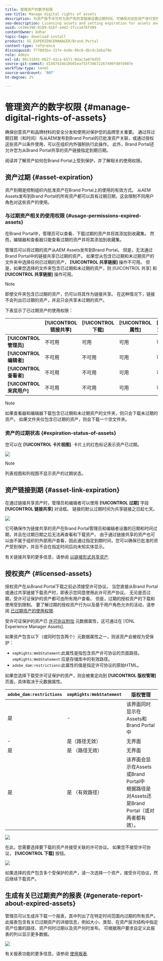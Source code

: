 ```yaml
---
title: 管理资产的数字权限
seo-title: Manage digital rights of assets
description: 为资产授予许可并为资产和共享链接设置过期时间，可确保对这些资产进行受控的使用并保护它们。
seo-description: Licensing assets and setting expiration for assets and shared links ensure controlled usage of these assets and safeguard them.
uuid: ce30e398-0109-41bf-a4d2-2fcca476f499
contentOwner: bdhar
topic-tags: download-install
products: SG_EXPERIENCEMANAGER/Brand_Portal
content-type: reference
discoiquuid: f77003ba-31fe-4a9e-96c8-dbc4c2eba79e
role: Admin
exl-id: 86c31891-0627-41ca-b571-8dac3a074d55
source-git-commit: d1487434b10b01eaf55f34672267490fd8fd907e
workflow-type: tm+mt
source-wordcount: '907'
ht-degree: 2%

---
```


# 管理资产的数字权限 {#manage-digital-rights-of-assets}

确保创意资产和品牌材料的安全分发和使用对保护您的品牌至关重要。 通过将过期日期（和时间）与从AEM发布到Brand Portal的已批准资产关联，或通过授权这些资产以条件使用，可以在组织内外强制执行此操作。 此外，Brand Portal还允许您为从Brand Portal共享的资产链接指定到期日期。

阅读并了解资产如何在Brand Portal上受到保护，并了解相关的使用权限。

## 资产过期 {#asset-expiration}

资产到期是控制组织内批准资产在Brand Portal上的使用的有效方式。 从AEM Assets发布到Brand Portal的所有资产都可以具有过期日期，这会限制不同用户角色对这些资产的使用。

### 与过期资产相关的使用权限 {#usage-permissions-expired-assets}

在Brand Portal中，管理员可以查看、下载过期的资产并将其添加到收藏集。 然而，编辑器和查看器只能查看过期的资产并将其添加到收藏集。

管理员可以将过期的资产从AEM Assets发布到Brand Portal。 但是，无法通过Brand Portal中的链接共享已过期的资产。 如果您从包含已过期和未过期资产的文件夹中选择任何已过期的资产， **[!UICONTROL 共享链接]** 操作不可用。 但是，如果您选择的文件夹包含已过期和未过期的资产，则 [!UICONTROL 共享] 和 **[!UICONTROL 共享链接]** 操作可用。

>[!NOTE]
>
>即使文件夹包含已过期的资产，仍可以将其作为链接共享。 在这种情况下，链接不会列出已过期的资产，并且只会共享未过期的资产。

下表显示了已过期资产的使用权限：

|  | **[!UICONTROL 链接共享]** | **[!UICONTROL 下载]** | **[!UICONTROL 属性]** | **[!UICONTROL 添加到收藏集]** | **[!UICONTROL 删除]** |
|---|---|---|---|---|---|
| **[!UICONTROL 管理员]** | 不可用 | 可用 | 可用 | 可用 | 可用 |
| **[!UICONTROL 编辑者]** | 不可用 | 不可用 | 可用 | 可用 | 不可用 |
| **[!UICONTROL 查看者]** | 不可用 | 不可用 | 可用 | 可用 | 不可用 |
| **[!UICONTROL 来宾用户]** | 不可用 | 不可用 | 可用 | 可用 | 不可用 |

>[!NOTE]
>
>如果查看器和编辑器下载包含已过期和未过期资产的文件夹，则只会下载未过期的资产。 如果文件夹仅包含已过期的资产，则会下载一个空文件夹。

### 资产的过期状态 {#expiration-status-of-assets}

您可以在 **[!UICONTROL 卡片视图]**. 卡片上的红色标记表示资产已过期。

![](assets/expired_assets_cardview.png)

>[!NOTE]
>
>列表视图和列视图不显示资产的过期状态。

## 资产链接到期 {#asset-link-expiration}

在通过链接共享资产时，管理员和编辑者可以使用 **[!UICONTROL 过期]** 字段 **[!UICONTROL 链接共享]** 对话框。 链接的默认过期时间为共享链接之日起七天。

![](assets/asset-link-sharing.png)

它可确保作为链接共享的资产在Brand Portal管理员和编辑者设置的日期和时间过期，并且在过期日期之后无法再查看和下载资产。 由于通过链接共享的资产也可以由不属于组织的外部用户查看，因此通过指定到期时间，您可以确保已批准的资产受到保护，并且不会在指定时间后向未知实体显示。

有关链接共享的更多信息，请参阅 [以链接形式共享资产](../using/brand-portal-link-share.md).

## 授权资产 {#licensed-assets}

授权资产在从Brand Portal下载之前必须接受许可协议。 当您直接从Brand Portal或通过共享链接下载资产时，即表示您同意使用此许可资产协议。 无论是否过期，受许可证保护的资产都可由所有用户查看。 但是，过期的授权资产的下载和使用受到限制。 要了解过期的授权资产行为以及基于用户角色允许的活动，请参阅 [已过期资产的使用权限](../using/manage-digital-rights-of-assets.md#usage-permissions-expired-assets).

受许可证保护的资产已 [许可协议附加](https://experienceleague.adobe.com/docs/experience-manager-65/assets/administer/drm.html) 元数据属性，这可通过在 [!DNL Experience Manager Assets].

如果资产包含以下（或同时包含两个）元数据属性之一，则该资产会被视为受保护：

* `xmpRights:WebStatement`:此属性是指包含资产许可协议的页面路径。 `xmpRights:WebStatement` 应是存储库中的有效路径。
* `adobe_dam:restrictions`:此属性的值是指定许可协议的原始HTML。


如果您选择下载受许可证保护的资产，则会被重定向到 **[!UICONTROL 版权管理]** 页面，具体取决于元数据属性。

| `adobe_dam:restrictions` | `xmpRights:WebStatement` | 版权管理 |
| --- | --- | --- |
| 是 | - | 该界面同时显示在Assets和Brand Portal中 |
| - | 是（路径无效） | 无界面 |
| 是 | 是 （路径无效） | 无界面 |
| 是 | 是 （有效路径） | 该界面会显示在Assets或Brand Portal中 </br> 根据路径是对Assets还是Brand Portal（或对两者都有效）。 |

![](assets/asset-copyright-mgmt.png)

在此，您需要选择要下载的资产并接受关联的许可协议。 如果您不接受许可协议， **[!UICONTROL 下载]** 按钮。

![](assets/licensed-asset-download-2.png)

如果选择的资产包含多个受保护的资产，请一次选择一个资产，接受许可协议，然后继续下载资产。

## 生成有关已过期资产的报表 {#generate-report-about-expired-assets}

管理员可以生成并下载一个报表，其中列出了在特定时间范围内过期的所有资产。 此报表包含有关已过期资产的详细信息，例如大小、类型、在资产层次结构中指定资产位置的路径、资产何时过期以及资产何时发布。 可根据用户要求自定义此报表的列以显示更多数据。

![](assets/assets-expired.png)

有关报表功能的更多信息，请参阅 [使用报表](../using/brand-portal-reports.md#work-with-reports).
